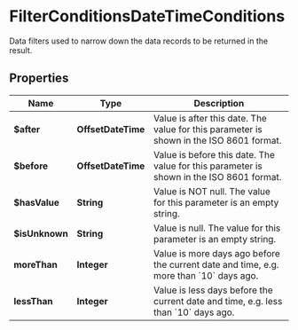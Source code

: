 

# FilterConditionsDateTimeConditions

Data filters used to narrow down the data records to be returned in the result.

## Properties

| Name | Type | Description |
|------------ | ------------- | ------------- |
|**$after** | **OffsetDateTime** | Value is after this date. The value for this parameter is shown in the ISO 8601 format. |
|**$before** | **OffsetDateTime** | Value is before this date. The value for this parameter is shown in the ISO 8601 format. |
|**$hasValue** | **String** | Value is NOT null. The value for this parameter is an empty string. |
|**$isUnknown** | **String** | Value is null. The value for this parameter is an empty string. |
|**moreThan** | **Integer** | Value is more days ago before the current date and time, e.g. more than &#x60;10&#x60; days ago. |
|**lessThan** | **Integer** | Value is less days before the current date and time, e.g. less than &#x60;10&#x60; days ago. |



